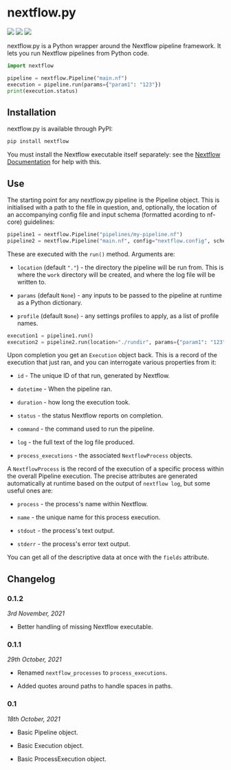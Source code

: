# nextflow.py

![](https://github.com/goodwright/nextflow.py/actions/workflows/main.yml/badge.svg)
[![](https://img.shields.io/pypi/pyversions/nextflow.svg?color=3776AB&logo=python&logoColor=white)](https://www.python.org/)
[![](https://img.shields.io/pypi/l/nextflow.svg?color=blue)](https://github.com/goodwright/nextflow.py/blob/master/LICENSE)

nextflow.py is a Python wrapper around the Nextflow pipeline framework. It lets
you run Nextflow pipelines from Python code.

```python
import nextflow

pipeline = nextflow.Pipeline("main.nf")
execution = pipeline.run(params={"param1": "123"})
print(execution.status)
```

## Installation

nextflow.py is available through PyPI:

```bash
pip install nextflow
```

You must install the Nextflow executable itself separately: see the
[Nextflow Documentation](https://www.nextflow.io/docs/latest/getstarted.html#installation)
for help with this.

## Use

The starting point for any nextflow.py pipeline is the Pipeline object. This is
initialised with a path to the file in question, and, optionally, the location
of an accompanying config file and input schema (formatted acording to nf-core)
guidelines:

```python
pipeline1 = nextflow.Pipeline("pipelines/my-pipeline.nf")
pipeline2 = nextflow.Pipeline("main.nf", config="nextflow.config", schema="inputs.json")
```

These are executed with the `run()` method. Arguments are:

- `location` (default `"."`) - the directory the pipeline will be run from. This
is where the `work` directory will be created, and where the log file will be
written to.

- `params` (default `None`) - any inputs to be passed to the pipeline at runtime
as a Python dictionary.

- `profile` (default `None`) - any settings profiles to apply, as a list of
profile names.

```python
execution1 = pipeline1.run()
execution2 = pipeline2.run(location="./rundir", params={"param1": "123"}, profile=["docker", "test"])
```

Upon completion you get an `Execution` object back. This is a record of the
execution that just ran, and you can interrogate various properties from it:

- `id` - The unique ID of that run, generated by Nextflow.

- `datetime` - When the pipeline ran.

- `duration` - how long the execution took.

- `status` - the status Nextflow reports on completion.

- `command` - the command used to run the pipeline.

- `log` - the full text of the log file produced.

- `process_executions` - the associated `NextflowProcess` objects.

A `NextflowProcess` is the record of the execution of a specific process within
the overall Pipeline execution. The precise attributes are generated
automatically at runtime based on the output of `nextflow log`, but some useful
ones are:

- `process` - the process's name within Nextflow.

- `name` - the unique name for this process execution.

- `stdout` - the process's text output.

- `stderr` - the process's error text output.

You can get all of the descriptive data at once with the `fields` attribute.

## Changelog

### 0.1.2

*3rd November, 2021*

- Better handling of missing Nextflow executable.

### 0.1.1

*29th October, 2021*

- Renamed `nextflow_processes` to `process_executions`.

- Added quotes around paths to handle spaces in paths.

### 0.1

*18th October, 2021*

- Basic Pipeline object.

- Basic Execution object.

- Basic ProcessExecution object.